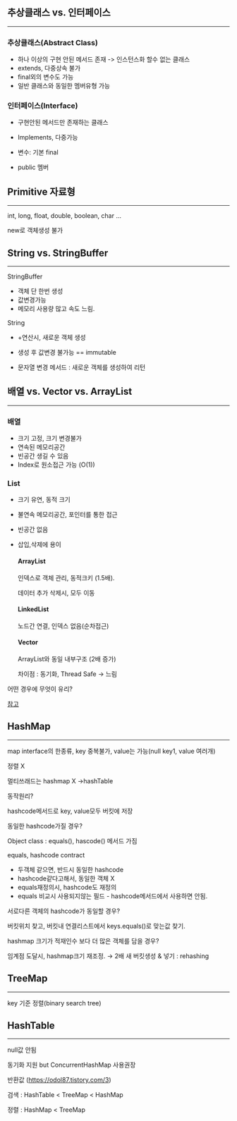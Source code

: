 ## 추상클래스 vs. 인터페이스

---

### 추상클래스(Abstract Class)

- 하나 이상의 구현 안된 메서드 존재 -> 인스턴스화 할수 없는 클래스
- extends, 다중상속 불가
- final외의 변수도 가능
- 일반 클래스와 동일한 멤버유형 가능

### 인터페이스(Interface)

- 구현안된 메서드만 존재하는 클래스

- Implements, 다중가능

- 변수: 기본 final

- public 멤버

  

## Primitive 자료형

---

int, long, float, double, boolean, char ...  

new로 객체생성 불가



## String vs. StringBuffer

---

StringBuffer

- 객체 단 한번 생성
- 값변경가능
- 메모리 사용량 많고 속도 느림.

String 

- +연산시, 새로운 객체 생성

- 생성 후 값변경 불가능 == immutable

- 문자열 변경 메서드 : 새로운 객체를 생성하여 리턴

  

## 배열 vs. Vector vs. ArrayList

---

### 배열 

- 크기 고정, 크기 변경불가
- 연속된 메모리공간
- 빈공간 생길 수 있음
- Index로 원소접근 가능 (O(1))

### List

- 크기 유연, 동적 크기

- 불연속 메모리공간, 포인터를 통한 접근

- 빈공간 없음

- 삽입,삭제에 용이

  #### ArrayList

  인덱스로 객체 관리, 동적크키 (1.5배). 

  데이터 추가 삭제시, 모두 이동

  #### LinkedList

  노드간 연결, 인덱스 없음(순차접근)

  #### Vector

  ArrayList와 동일 내부구조 (2배 증가)

  차이점 : 동기화, Thread Safe -> 느림

어떤 경우에 무엇이 유리?

[참고](https://velog.io/@adam2/Array와-List그리고-Java-List)

## HashMap

---

map interface의 한종류, key 중복불가, value는 가능(null key1, value 여러개)

정렬 X

멀티쓰래드는 hashmap X →hashTable

동작원리?

hashcode메서드로 key, value모두 버킷에 저장

동일한 hashcode가질 경우?

Object class : equals(), hascode() 메서드 가짐

equals, hashcode contract

- 두객체 같으면, 반드시 동일한 hashcode
- hashcode같다고해서, 동일한 객체 X
- equals재정의시, hashcode도 재정의
- equals 비교시 사용되지않는 필드 - hashcode메서드에서 사용하면 안됨.

서로다른 객체의 hashcode가 동일할 경우?

버킷위치 찾고, 버킷내 연결리스트에서 keys.equals()로 맞는값 찾기.

hashmap 크기가 적재인수 보다 더 많은 객체를 담을 경우?

임계점 도달시, hashmap크기 재조정. → 2배 새 버킷생성 & 넣기 : rehashing



## TreeMap

---

key 기준 정렬(binary search tree)



## HashTable

---

null값 안됨

동기화 지원 but ConcurrentHashMap 사용권장

반환값 (https://odol87.tistory.com/3)

검색 : HashTable < TreeMap < HashMap

정렬 : HashMap < TreeMap